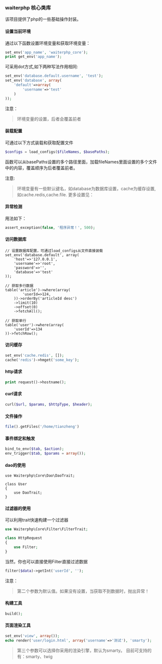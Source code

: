 ### waiterphp 核心类库

该项目提供了php的一些基础操作封装。

#### 设置当前环境
通过以下函数设置环境变量和获取环境变量：
```php
set_env('app_name', 'waiterphp_core');
print get_env('app_name');
```

 可采用dot方式,如下两种写法作用相同:
 
```php
set_env('database.default.username', 'test');
set_env('database', array(
	'default'=>array(
		'username'=>'test'
	)
));
```
注意：
> 环境变量的设置，后者会覆盖前者


#### 装载配置
可通过以下方式装载和获取配置文件
```php
$configs = load_configs($fileNames, $basePaths);
```
函数可以从basePaths设置的多个路径里面，加载fileNames里面设置的多个文件中的内容，覆盖顺序为后者覆盖前者。

注意:

> 环境变量有一些默认键名，如database为数据库设置，cache为缓存设置,如cache.redis,cache.file. 更多设置见：

#### 异常检测
用法如下：
```php
assert_exception(false, '程序异常！', 500);
```

#### 访问数据库

```
// 设置数据库配置，可通过load_configs从文件直接装载
set_env('database.default', array(
	'host'=>'127.0.0.1', 
	'username'=>'root', 
	'password'=>'', 
	'database'=>'test'
));

// 获取多行数据
table('article')->where(array(
		'userId=>124,
	))->orderBy('articleId desc')
	->limit(10)
	->offset(0)
	->fetchAll();

// 获取单行
table('user')->where(array(
	'userId'=>134
))->fetchRow();
```

#### 访问缓存

```php
set_env('cache.redis', []);
cache('redis')->hmget('some_key');
```

#### http请求

```php
print request()->hostname();
```

#### curl请求

```php
curl($url, $params, $httpType, $header);
```

#### 文件操作
```php
file().getFiles('/home/tianzheng')
```

#### 事件绑定和触发
```php
bind_to_env($tab, $action);
env_trigger($tab, $params = array());
```

#### dao的使用
```
use Waiterphp\Core\Dao\DaoTrait;

class User
{
	use DaoTrait;
}
```

#### 过滤器的使用
可以利用trait快速构建一个过滤器
```php
use Waiterphp\Core\Filter\FilterTrait;

class HttpRequest
{
	use Filter;
}
```
当然，你也可以直接使用Filter直接过滤数据
```php
filter($data)->getInt('userId', '');
```
注意：
>  第二个参数为默认值。如果没有设置，当获取不到数据时，抛出异常！

#### 构建工具
```php
build();
```

#### 页面渲染工具
```php
set_env('view', array());
echo render('user/login.html', array('username'=>'测试'), 'smarty');
```
> 第三个参数可以选择你采用的渲染引擎，默认为smarty。
> 目前可支持的有：smarty、twig
